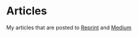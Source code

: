 # Articles
My articles that are posted to [Reprint](https://reprint.unisontech.org) and [Medium](https://medium.com/@hkamran80)
